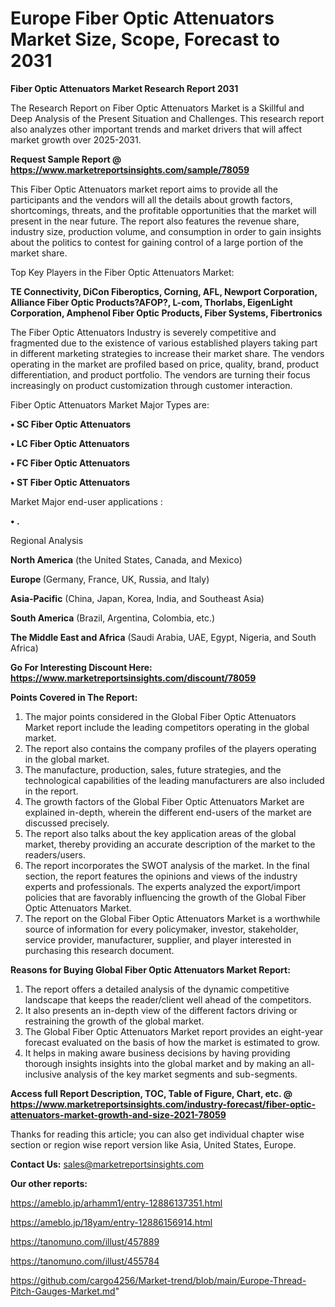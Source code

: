 # Europe Fiber Optic Attenuators Market Size, Scope, Forecast to 2031

<strong>Fiber Optic Attenuators Market Research Report 2031</strong>

The Research Report on Fiber Optic Attenuators Market is a Skillful and Deep Analysis of the Present Situation and Challenges. This research report also analyzes other important trends and market drivers that will affect market growth over 2025-2031.

<strong>Request Sample Report @ <a href=https://www.marketreportsinsights.com/sample/78059>https://www.marketreportsinsights.com/sample/78059</a></strong>

This Fiber Optic Attenuators market report aims to provide all the participants and the vendors will all the details about growth factors, shortcomings, threats, and the profitable opportunities that the market will present in the near future. The report also features the revenue share, industry size, production volume, and consumption in order to gain insights about the politics to contest for gaining control of a large portion of the market share.

Top Key Players in the Fiber Optic Attenuators Market:

<strong>TE Connectivity, DiCon Fiberoptics, Corning, AFL, Newport Corporation, Alliance Fiber Optic Products?AFOP?, L-com, Thorlabs, EigenLight Corporation, Amphenol Fiber Optic Products, Fiber Systems, Fibertronics</strong>

The Fiber Optic Attenuators Industry is severely competitive and fragmented due to the existence of various established players taking part in different marketing strategies to increase their market share. The vendors operating in the market are profiled based on price, quality, brand, product differentiation, and product portfolio. The vendors are turning their focus increasingly on product customization through customer interaction.

Fiber Optic Attenuators Market Major Types are:

<strong>• SC Fiber Optic Attenuators

• LC Fiber Optic Attenuators

• FC Fiber Optic Attenuators

• ST Fiber Optic Attenuators</strong>

Market Major end-user applications :

<strong>• .</strong>

Regional Analysis

</u><strong><b>North America</b></strong> (the United States, Canada, and Mexico)

<strong><b>Europe </b></strong>(Germany, France, UK, Russia, and Italy)

<strong><b>Asia-Pacific</b></strong> (China, Japan, Korea, India, and Southeast Asia)

<strong><b>South America</b></strong> (Brazil, Argentina, Colombia, etc.)

<strong><b>The Middle East and Africa</b></strong> (Saudi Arabia, UAE, Egypt, Nigeria, and South Africa)

<strong>Go For Interesting Discount Here: <a href=https://www.marketreportsinsights.com/discount/78059>https://www.marketreportsinsights.com/discount/78059</a></strong>

<strong>Points Covered in The Report:</strong>
<ol>
  <li>The major points considered in the Global Fiber Optic Attenuators Market report include the leading competitors operating in the global market.</li>
  <li>The report also contains the company profiles of the players operating in the global market.</li>
  <li>The manufacture, production, sales, future strategies, and the technological capabilities of the leading manufacturers are also included in the report.</li>
  <li>The growth factors of the Global Fiber Optic Attenuators Market are explained in-depth, wherein the different end-users of the market are discussed precisely.</li>
  <li>The report also talks about the key application areas of the global market, thereby providing an accurate description of the market to the readers/users.</li>
  <li>The report incorporates the SWOT analysis of the market. In the final section, the report features the opinions and views of the industry experts and professionals. The experts analyzed the export/import policies that are favorably influencing the growth of the Global Fiber Optic Attenuators Market.</li>
  <li>The report on the Global Fiber Optic Attenuators Market is a worthwhile source of information for every policymaker, investor, stakeholder, service provider, manufacturer, supplier, and player interested in purchasing this research document.</li>
</ol>
<strong>Reasons for Buying Global Fiber Optic Attenuators Market Report:</strong>

<ol>
  <li>The report offers a detailed analysis of the dynamic competitive landscape that keeps the reader/client well ahead of the competitors.</li>
  <li>It also presents an in-depth view of the different factors driving or restraining the growth of the global market.</li>
  <li>The Global Fiber Optic Attenuators Market report provides an eight-year forecast evaluated on the basis of how the market is estimated to grow.</li>
  <li>It helps in making aware business decisions by having providing thorough insights insights into the global market and by making an all-inclusive analysis of the key market segments and sub-segments.</li>
</ol>
<strong>Access full Report Description, TOC, Table of Figure, Chart, etc. @ <a href=https://www.marketreportsinsights.com/industry-forecast/fiber-optic-attenuators-market-growth-and-size-2021-78059>https://www.marketreportsinsights.com/industry-forecast/fiber-optic-attenuators-market-growth-and-size-2021-78059</a></strong>


Thanks for reading this article; you can also get individual chapter wise section or region wise report version like Asia, United States, Europe.

<strong>Contact Us:</strong>
sales@marketreportsinsights.com

<strong>Our other reports:</strong>

<a href=https://ameblo.jp/arhamm1/entry-12886137351.html>https://ameblo.jp/arhamm1/entry-12886137351.html</a>

<a href=https://ameblo.jp/18yam/entry-12886156914.html>https://ameblo.jp/18yam/entry-12886156914.html</a>

<a href=https://tanomuno.com/illust/457889>https://tanomuno.com/illust/457889</a>

<a href=https://tanomuno.com/illust/455784>https://tanomuno.com/illust/455784</a>

<a href=https://github.com/cargo4256/Market-trend/blob/main/Europe-Thread-Pitch-Gauges-Market.md>https://github.com/cargo4256/Market-trend/blob/main/Europe-Thread-Pitch-Gauges-Market.md</a>"
